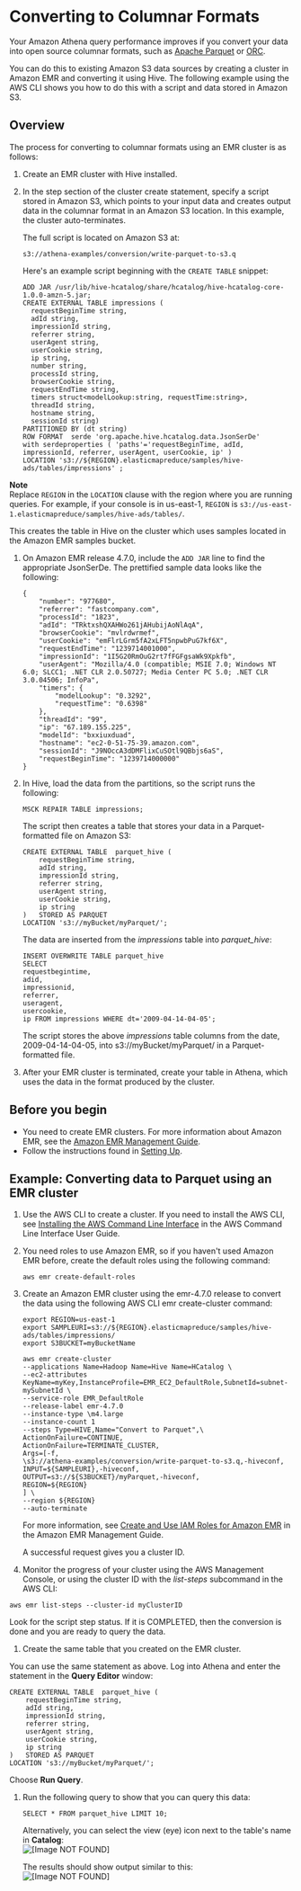 # Converting to Columnar Formats<a name="convert-to-columnar"></a>

Your Amazon Athena query performance improves if you convert your data into open source columnar formats, such as [Apache Parquet](https://parquet.apache.org) or [ORC](https://orc.apache.org/)\.

You can do this to existing Amazon S3 data sources by creating a cluster in Amazon EMR and converting it using Hive\. The following example using the AWS CLI shows you how to do this with a script and data stored in Amazon S3\.

## Overview<a name="overview"></a>

The process for converting to columnar formats using an EMR cluster is as follows:

1. Create an EMR cluster with Hive installed\.

1. In the step section of the cluster create statement, specify a script stored in Amazon S3, which points to your input data and creates output data in the columnar format in an Amazon S3 location\. In this example, the cluster auto\-terminates\.

   The full script is located on Amazon S3 at:

   ```
   s3://athena-examples/conversion/write-parquet-to-s3.q
   ```

   Here's an example script beginning with the `CREATE TABLE` snippet:

   ```
   ADD JAR /usr/lib/hive-hcatalog/share/hcatalog/hive-hcatalog-core-1.0.0-amzn-5.jar;
   CREATE EXTERNAL TABLE impressions (
     requestBeginTime string,
     adId string,
     impressionId string,
     referrer string,
     userAgent string,
     userCookie string,
     ip string,
     number string,
     processId string,
     browserCookie string,
     requestEndTime string,
     timers struct<modelLookup:string, requestTime:string>,
     threadId string,
     hostname string,
     sessionId string)
   PARTITIONED BY (dt string)
   ROW FORMAT  serde 'org.apache.hive.hcatalog.data.JsonSerDe'
   with serdeproperties ( 'paths'='requestBeginTime, adId, impressionId, referrer, userAgent, userCookie, ip' )
   LOCATION 's3://${REGION}.elasticmapreduce/samples/hive-ads/tables/impressions' ;
   ```
**Note**  
Replace `REGION` in the `LOCATION` clause with the region where you are running queries\. For example, if your console is in us\-east\-1, `REGION` is `s3://us-east-1.elasticmapreduce/samples/hive-ads/tables/`\.

   This creates the table in Hive on the cluster which uses samples located in the Amazon EMR samples bucket\. 

1. On Amazon EMR release 4\.7\.0, include the `ADD JAR` line to find the appropriate JsonSerDe\. The prettified sample data looks like the following:

   ```
   {
       "number": "977680",
       "referrer": "fastcompany.com",
       "processId": "1823",
       "adId": "TRktxshQXAHWo261jAHubijAoNlAqA",
       "browserCookie": "mvlrdwrmef",
       "userCookie": "emFlrLGrm5fA2xLFT5npwbPuG7kf6X",
       "requestEndTime": "1239714001000",
       "impressionId": "1I5G20RmOuG2rt7fFGFgsaWk9Xpkfb",
       "userAgent": "Mozilla/4.0 (compatible; MSIE 7.0; Windows NT 6.0; SLCC1; .NET CLR 2.0.50727; Media Center PC 5.0; .NET CLR 3.0.04506; InfoPa",
       "timers": {
           "modelLookup": "0.3292",
           "requestTime": "0.6398"
       },
       "threadId": "99",
       "ip": "67.189.155.225",
       "modelId": "bxxiuxduad",
       "hostname": "ec2-0-51-75-39.amazon.com",
       "sessionId": "J9NOccA3dDMFlixCuSOtl9QBbjs6aS",
       "requestBeginTime": "1239714000000"
   }
   ```

1. In Hive, load the data from the partitions, so the script runs the following:

   ```
   MSCK REPAIR TABLE impressions;
   ```

   The script then creates a table that stores your data in a Parquet\-formatted file on Amazon S3:

   ```
   CREATE EXTERNAL TABLE  parquet_hive (
       requestBeginTime string,
       adId string,
       impressionId string,
       referrer string,
       userAgent string,
       userCookie string,
       ip string
   )   STORED AS PARQUET
   LOCATION 's3://myBucket/myParquet/';
   ```

   The data are inserted from the *impressions* table into *parquet\_hive*:

   ```
   INSERT OVERWRITE TABLE parquet_hive
   SELECT
   requestbegintime,
   adid,
   impressionid,
   referrer,
   useragent,
   usercookie,
   ip FROM impressions WHERE dt='2009-04-14-04-05';
   ```

   The script stores the above *impressions* table columns from the date, 2009\-04\-14\-04\-05, into s3://myBucket/myParquet/ in a Parquet\-formatted file\. 

1. After your EMR cluster is terminated, create your table in Athena, which uses the data in the format produced by the cluster\.

## Before you begin<a name="prerequisites"></a>
+ You need to create EMR clusters\. For more information about Amazon EMR, see the [Amazon EMR Management Guide](https://docs.aws.amazon.com/emr/latest/ManagementGuide/)\.
+ Follow the instructions found in [Setting Up](setting-up.md)\.

## Example: Converting data to Parquet using an EMR cluster<a name="example-converting-data-to-parquet-using-an-emr-cluster"></a>

1. Use the AWS CLI to create a cluster\. If you need to install the AWS CLI, see [Installing the AWS Command Line Interface](https://docs.aws.amazon.com/cli/latest/userguide/installing.html) in the AWS Command Line Interface User Guide\.

1. You need roles to use Amazon EMR, so if you haven't used Amazon EMR before, create the default roles using the following command:

   ```
   aws emr create-default-roles
   ```

1. Create an Amazon EMR cluster using the emr\-4\.7\.0 release to convert the data using the following AWS CLI emr create\-cluster command:

   ```
   export REGION=us-east-1
   export SAMPLEURI=s3://${REGION}.elasticmapreduce/samples/hive-ads/tables/impressions/
   export S3BUCKET=myBucketName
   
   aws emr create-cluster 
   --applications Name=Hadoop Name=Hive Name=HCatalog \
   --ec2-attributes KeyName=myKey,InstanceProfile=EMR_EC2_DefaultRole,SubnetId=subnet-mySubnetId \
   --service-role EMR_DefaultRole 
   --release-label emr-4.7.0 
   --instance-type \m4.large 
   --instance-count 1 
   --steps Type=HIVE,Name="Convert to Parquet",\
   ActionOnFailure=CONTINUE,
   ActionOnFailure=TERMINATE_CLUSTER,
   Args=[-f,
   \s3://athena-examples/conversion/write-parquet-to-s3.q,-hiveconf,
   INPUT=${SAMPLEURI},-hiveconf,
   OUTPUT=s3://${S3BUCKET}/myParquet,-hiveconf,
   REGION=${REGION}
   ] \
   --region ${REGION} 
   --auto-terminate
   ```

   For more information, see [Create and Use IAM Roles for Amazon EMR](https://docs.aws.amazon.com/emr/latest/ManagementGuide/emr-iam-roles-creatingroles.html) in the Amazon EMR Management Guide\.

   A successful request gives you a cluster ID\.

1.  Monitor the progress of your cluster using the AWS Management Console, or using the cluster ID with the *list\-steps* subcommand in the AWS CLI:

   ```
   aws emr list-steps --cluster-id myClusterID
   ```

   Look for the script step status\. If it is COMPLETED, then the conversion is done and you are ready to query the data\.

1.  Create the same table that you created on the EMR cluster\.

   You can use the same statement as above\. Log into Athena and enter the statement in the **Query Editor** window:

   ```
   CREATE EXTERNAL TABLE  parquet_hive (
       requestBeginTime string,
       adId string,
       impressionId string,
       referrer string,
       userAgent string,
       userCookie string,
       ip string
   )   STORED AS PARQUET
   LOCATION 's3://myBucket/myParquet/';
   ```

   Choose **Run Query**\.

1. Run the following query to show that you can query this data:

   ```
   SELECT * FROM parquet_hive LIMIT 10;
   ```

   Alternatively, you can select the view \(eye\) icon next to the table's name in **Catalog**:  
![\[Image NOT FOUND\]](http://docs.aws.amazon.com/athena/latest/ug/images/parquet_hive_view.png)

   The results should show output similar to this:  
![\[Image NOT FOUND\]](http://docs.aws.amazon.com/athena/latest/ug/images/parquet_query.png)